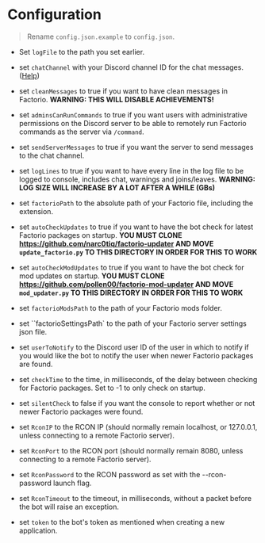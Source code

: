 # Configuration

  > Rename `config.json.example` to `config.json`.

  - Set `logFile` to the path you set earlier.

  - set `chatChannel` with your Discord channel ID for the chat messages. ([Help](https://support.discordapp.com/hc/en-us/articles/206346498-Where-can-I-find-my-User-Server-Message-ID-))

  - set `cleanMessages` to true if you want to have clean messages in Factorio. **WARNING: THIS WILL DISABLE ACHIEVEMENTS!**

  - set `adminsCanRunCommands` to true if you want users with administrative permissions on the Discord server to be able to remotely run Factorio commands as the server via `/command`.

  - set `sendServerMessages` to true if you want the server to send messages to the chat channel.

  - set `logLines` to true if you want to have every line in the log file to be logged to console, includes chat, warnings and joins/leaves. **WARNING: LOG SIZE WILL INCREASE BY A LOT AFTER A WHILE (GBs)**

  - set `factorioPath` to the absolute path of your Factorio file, including the extension.

  - set `autoCheckUpdates` to true if you want to have the bot check for latest Factorio packages on startup. **YOU MUST CLONE https://github.com/narc0tiq/factorio-updater AND MOVE `update_factorio.py` TO THIS DIRECTORY IN ORDER FOR THIS TO WORK**

  - set `autoCheckModUpdates` to true if you want to have the bot check for mod updates on startup. **YOU MUST CLONE https://github.com/pollen00/factorio-mod-updater AND MOVE `mod_updater.py` TO THIS DIRECTORY IN ORDER FOR THIS TO WORK**

  - set ``factorioModsPath`` to the path of your Factorio mods folder.

  - set ``factorioSettingsPath` to the path of your Factorio server settings json file.

  - set `userToNotify` to the Discord user ID of the user in which to notify if you would like the bot to notify the user when newer Factorio packages are found.

  - set `checkTime` to the time, in milliseconds, of the delay between checking for Factorio packages. Set to -1 to only check on startup.

  - set `silentCheck` to false if you want the console to report whether or not newer Factorio packages were found.

  - set `RconIP` to the RCON IP (should normally remain localhost, or 127.0.0.1, unless connecting to a remote Factorio server).

  - set `RconPort` to the RCON port (should normally remain 8080, unless connecting to a remote Factorio server).

  - set `RconPassword` to the RCON password as set with the --rcon-password launch flag.

  - set `RconTimeout` to the timeout, in milliseconds, without a packet before the bot will raise an exception.

  - set `token` to the bot's token as mentioned when creating a new application.
